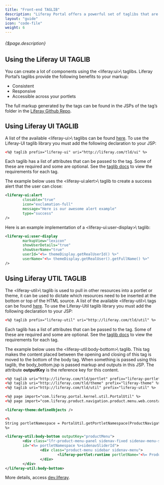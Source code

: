 ```yaml
---
title: "Front-end TAGLIB"
description: "Liferay Portal offers a powerful set of taglibs that are fully maintained and integrated. They provide common implementations for UI components and utilities to ensure that your app behaves in a very clean and efficient way."
layout: "guide"
icon: "code-file"
weight: 6
---
```


###### {$page.description}

<article id="2">

## Using the Liferay UI TAGLIB

You can create a lot of components using the \<liferay:ui>\ taglibs. Liferay Portal’s taglibs provide the following benefits to your markup:
- Consistent
- Responsive
- Accessible across your portlets

The full markup generated by the tags can be found in the JSPs of the tag’s folder in the [Liferay Github Repo](https://github.com/liferay/liferay-portal/tree/master/portal-web/docroot/html/taglib/ui). 

</article>

<article id="3">

## Using Liferay UI TAGLIB

A list of the available \<liferay-ui>\ taglibs can be found [here](https://docs.liferay.com/ce/portal/7.0-latest/taglibs/util-taglib/). To use the Liferay-UI taglib library you must add the following declaration to your JSP:

```xml
<%@ taglib prefix="liferay-ui" uri="http://liferay.com/tld/ui" %>
```
Each taglib has a list of attributes that can be passed to the tag. Some of these are required and some are optional. See the [taglib docs](https://docs.liferay.com/portal/7.0-latest/taglibs/util-taglib/liferay-ui/tld-summary.html) to view the requirements for each tag.

The example below uses the \<liferay-ui:alert>\ taglib to create a success alert that the user can close:

```xml
<liferay-ui:alert
        closable="true"
        icon="exclamation-full"
        message="Here is our awesome alert example"
        type="success"
/>
```
Here is an example implementation of a \<liferay-ui:user-display>\ taglib:

```xml
<liferay-ui:user-display
        markupView="lexicon"
        showUserDetails="true"
        showUserName="true"
        userId="<%= themeDisplay.getRealUserId() %>"
        userName="<%= themeDisplay.getRealUser().getFullName() %>"
/>
```

</article>

<article id="4">

## Using Liferay UTIL TAGLIB

The \<liferay-util>\ taglib is used to pull in other resources into a portlet or theme, it can be used to dictate which resources need to be inserted at the bottom or top of the HTML source. A list of the available \<liferay-util>\ tags can be found [here](https://docs.liferay.com/ce/portal/7.0-latest/taglibs/util-taglib/). To use the Liferay-Util taglib library you must add the following declaration to your JSP:

```xml
<%@ taglib prefix="liferay-util" uri="http://liferay.com/tld/util" %>
```

Each taglib has a list of attributes that can be passed to the tag. Some of these are required and some are optional. See the [taglib docs](https://docs.liferay.com/portal/7.0-latest/taglibs/util-taglib/liferay-util/tld-summary.html) to view the requirements for each tag.

The example below uses the \<liferay-util:body-bottom>\ taglib. This tag makes the content placed between the opening and closing of this tag is moved to the bottom of the body tag. When something is passed using this taglib, the body_bottom.jsp is passed markup and outputs in this JSP. The attribute **outputKey** is the reference key for this content.

```xml
<%@ taglib uri="http://liferay.com/tld/portlet" prefix="liferay-portlet" %>
<%@ taglib uri="http://liferay.com/tld/theme" prefix="liferay-theme" %>
<%@ taglib uri="http://liferay.com/tld/util" prefix="liferay-util" %>

<%@ page import="com.liferay.portal.kernel.util.PortalUtil" %>
<%@ page import="com.liferay.product.navigation.product.menu.web.constants.ProductNavigationProductMenuPortletKeys" %>

<liferay-theme:defineObjects />

<%
String portletNamespace = PortalUtil.getPortletNamespace(ProductNavigationProductMenuPortletKeys.PRODUCT_NAVIGATION_PRODUCT_MENU);
%>

<liferay-util:body-bottom outputKey="productMenu">
        <div class="lfr-product-menu-panel sidenav-fixed sidenav-menu-slider" 
        id="<%= portletNamespace %>sidenavSliderId">
                <div class="product-menu sidebar sidenav-menu">
                        <liferay-portlet:runtime portletName="<%= ProductNavigationProductMenuPortletKeys.PRODUCT_NAVIGATION_PRODUCT_MENU %>" />
                </div>
        </div>
</liferay-util:body-bottom>
```

 More details, access [dev.liferay](https://dev.liferay.com/develop/tutorials/-/knowledge_base/7-0/front-end-taglibs).


</article>
